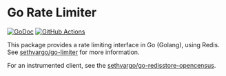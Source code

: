# Go Rate Limiter

[![GoDoc](https://img.shields.io/badge/go-documentation-blue.svg?style=flat-square)](https://pkg.go.dev/mod/github.com/sethvargo/go-redisstore)
[![GitHub Actions](https://img.shields.io/github/workflow/status/sethvargo/go-redisstore/Test?style=flat-square)](https://github.com/sethvargo/go-redisstore/actions?query=workflow%3ATest)


This package provides a rate limiting interface in Go (Golang), using Redis. See
[sethvargo/go-limiter][limiter] for more information.

For an instrumented client, see the [sethvargo/go-redisstore-opencensus][opencensus].

[limiter]: https://github.com/sethvargo/go-limiter
[opencensus]: https://github.com/sethvargo/go-redisstore-opencensus
